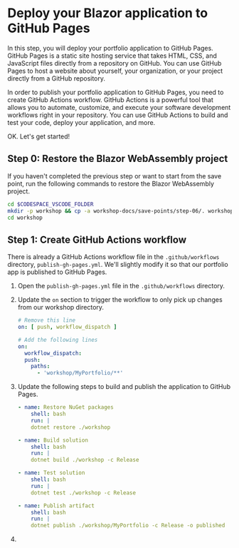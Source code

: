 # Deploy your Blazor application to GitHub Pages

In this step, you will deploy your portfolio application to GitHub Pages. GitHub Pages is a static site hosting service that takes HTML, CSS, and JavaScript files directly from a repository on GitHub. You can use GitHub Pages to host a website about yourself, your organization, or your project directly from a GitHub repository.

In order to publish your portfolio application to GitHub Pages, you need to create GitHub Actions workflow. GitHub Actions is a powerful tool that allows you to automate, customize, and execute your software development workflows right in your repository. You can use GitHub Actions to build and test your code, deploy your application, and more.

OK. Let's get started!

## Step 0: Restore the Blazor WebAssembly project

If you haven't completed the previous step or want to start from the save point, run the following commands to restore the Blazor WebAssembly project.

```bash
cd $CODESPACE_VSCODE_FOLDER
mkdir -p workshop && cp -a workshop-docs/save-points/step-06/. workshop/
cd workshop
```

## Step 1: Create GitHub Actions workflow

There is already a GitHub Actions workflow file in the `.github/workflows` directory, `publish-gh-pages.yml`. We'll slightly modify it so that our portfolio app is published to GitHub Pages.

1. Open the `publish-gh-pages.yml` file in the `.github/workflows` directory.
1. Update the `on` section to trigger the workflow to only pick up changes from our workshop directory.

    ```yaml
    # Remove this line
    on: [ push, workflow_dispatch ]
    
    # Add the following lines
    on:
      workflow_dispatch:
      push:
        paths:
          - 'workshop/MyPortfolio/**'
    ```

1. Update the following steps to build and publish the application to GitHub Pages.

    ```yaml
    - name: Restore NuGet packages
        shell: bash
        run: |
        dotnet restore ./workshop
    
    - name: Build solution
        shell: bash
        run: |
        dotnet build ./workshop -c Release
    
    - name: Test solution
        shell: bash
        run: |
        dotnet test ./workshop -c Release
    
    - name: Publish artifact
        shell: bash
        run: |
        dotnet publish ./workshop/MyPortfolio -c Release -o published
    ```

1. 